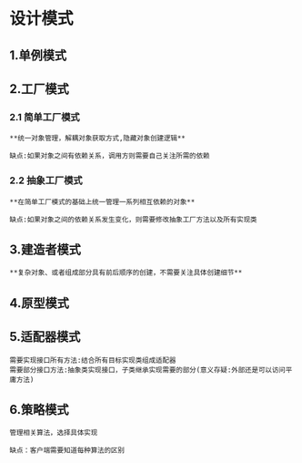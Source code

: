 # 设计模式

## 1.单例模式

## 2.工厂模式

### 2.1 简单工厂模式
    **统一对象管理，解耦对象获取方式,隐藏对象创建逻辑**
    
    缺点:如果对象之间有依赖关系，调用方则需要自己关注所需的依赖
    
### 2.2 抽象工厂模式
    **在简单工厂模式的基础上统一管理一系列相互依赖的对象**
    
    缺点:如果对象之间的依赖关系发生变化，则需要修改抽象工厂方法以及所有实现类
    
## 3.建造者模式
    **复杂对象、或者组成部分具有前后顺序的创建，不需要关注具体创建细节**
     
## 4.原型模式
    
## 5.适配器模式
    需要实现接口所有方法:结合所有目标实现类组成适配器
    需要部分接口方法:抽象类实现接口，子类继承实现需要的部分(意义存疑:外部还是可以访问平庸方法)
    
## 6.策略模式
    管理相关算法，选择具体实现
    
    缺点：客户端需要知道每种算法的区别